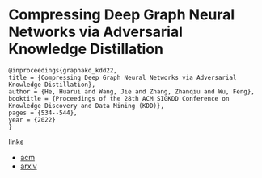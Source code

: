 # Compressing Deep Graph Neural Networks via Adversarial Knowledge Distillation

```
@inproceedings{graphakd_kdd22,
title = {Compressing Deep Graph Neural Networks via Adversarial Knowledge Distillation},
author = {He, Huarui and Wang, Jie and Zhang, Zhanqiu and Wu, Feng},
booktitle = {Proceedings of the 28th ACM SIGKDD Conference on Knowledge Discovery and Data Mining (KDD)},
pages = {534--544},
year = {2022}
}
```

links
- [acm](https://dl.acm.org/doi/10.1145/3534678.3539315)
- [arxiv](https://arxiv.org/abs/2205.11678)
